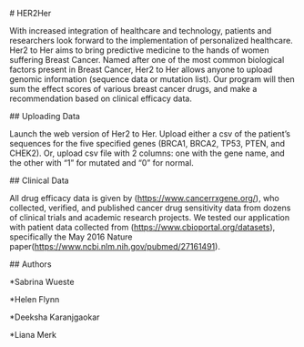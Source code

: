 \# HER2Her



With increased integration of healthcare and technology, patients and researchers look forward to the implementation of personalized healthcare. Her2 to Her aims to bring predictive medicine to the hands of women suffering Breast Cancer. Named after one of the most common biological factors present in Breast Cancer, Her2 to Her allows anyone to upload genomic information (sequence data or mutation list). Our program will then sum the effect scores of various breast cancer drugs, and make a recommendation based on clinical efficacy data.



\## Uploading Data



Launch the web version of Her2 to Her. Upload either a csv of the patient’s sequences for the five specified genes (BRCA1, BRCA2, TP53, PTEN, and CHEK2). Or, upload csv file with 2 columns: one with the gene name, and the other with “1” for mutated and “0” for normal. 



\## Clinical Data



All drug efficacy data is given by (<https://www.cancerrxgene.org/>), who collected, verified, and published cancer drug sensitivity data from dozens of clinical trials and academic research projects. We tested our application with patient data collected from (<https://www.cbioportal.org/datasets>), specifically the May 2016 Nature paper(<https://www.ncbi.nlm.nih.gov/pubmed/27161491>).



\## Authors



*Sabrina Wueste

*Helen Flynn

*Deeksha Karanjgaokar

*Liana Merk
